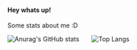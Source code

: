 #### Hey whats up!


Some stats about me :D

![Anurag's GitHub stats](https://github-readme-stats.vercel.app/api?username=JanFahrnholz&count_private=true&include_all_commits=true&show_icons=true&title_color=026AF2&bg_color=0C111D&text_color=E9E9ED) &nbsp; &nbsp; &nbsp; ![Top Langs](https://github-readme-stats.vercel.app/api/top-langs/?username=JanFahrnholz&exclude_repo=impfbot&langs_count=10&title_color=026AF2&bg_color=0C111D&text_color=E9E9ED)


